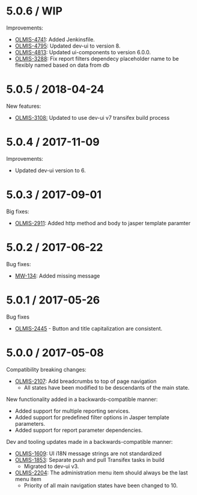 5.0.6 / WIP
===========

Improvements:
* [OLMIS-4741](https://openlmis.atlassian.net/browse/OLMIS-4741): Added Jenkinsfile.
* [OLMIS-4795](https://openlmis.atlassian.net/browse/OLMIS-4795): Updated dev-ui to version 8.
* [OLMIS-4813](https://openlmis.atlassian.net/browse/OLMIS-4813): Updated ui-components to version 6.0.0.
* [OLMIS-3288](https://openlmis.atlassian.net/browse/OLMIS-3288): Fix report filters dependecy placeholder name to be flexibly named based on data from db

5.0.5 / 2018-04-24
==================

New features:
* [OLMIS-3108:](https://openlmis.atlassian.net/browse/OLMIS-3108) Updated to use dev-ui v7 transifex build process

5.0.4 / 2017-11-09
==================

Improvements:
* Updated dev-ui version to 6.

5.0.3 / 2017-09-01
==================

Big fixes:
* [OLMIS-2911](https://openlmis.atlassian.net/browse/OLMIS-2911): Added http method and body to jasper template paramter

5.0.2 / 2017-06-22
==================

Bug fixes:
* [MW-134](https://openlmis.atlassian.net/browse/MW-134): Added missing message


5.0.1 / 2017-05-26
==================

Bug fixes
* [OLMIS-2445](https://openlmis.atlassian.net/browse/OLMIS-2445) - Button and title capitalization are consistent.

5.0.0 / 2017-05-08
==================

Compatibility breaking changes:
* [OLMIS-2107](https://openlmis.atlassian.net/browse/OLMIS-2107): Add breadcrumbs to top of page navigation
  * All states have been modified to be descendants of the main state.

New functionality added in a backwards-compatible manner:
* Added support for multiple reporting services.
* Added support for predefined filter options in Jasper template parameters.
* Added support for report parameter dependencies.

Dev and tooling updates made in a backwards-compatible manner:
* [OLMIS-1609](https://openlmis.atlassian.net/browse/OLMIS-1609): UI i18N message strings are not standardized
* [OLMIS-1853](https://openlmis.atlassian.net/browse/OLMIS-1853): Separate push and pull Transifex tasks in build
  * Migrated to dev-ui v3.
* [OLMIS-2204](https://openlmis.atlassian.net/browse/OLMIS-2204): The administration menu item should always be the last menu item
  * Priority of all main navigation states have been changed to 10.
